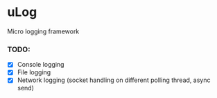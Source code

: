 # uLog
Micro logging framework

### TODO:
* [x] Console logging
* [x] File logging
* [x] Network logging (socket handling on different polling thread, async send)